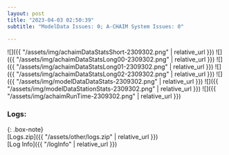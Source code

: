 ```yaml
---
layout: post
title: "2023-04-03 02:50:39"
subtitle: "ModelData Issues: 0; A-CHAIM System Issues: 0"

---
```


![]({{ "/assets/img/achaimDataStatsShort-2309302.png" | relative_url }})
![]({{ "/assets/img/achaimDataStatsLong00-2309302.png" | relative_url }})
![]({{ "/assets/img/achaimDataStatsLong01-2309302.png" | relative_url }})
![]({{ "/assets/img/achaimDataStatsLong02-2309302.png" | relative_url }})
![]({{ "/assets/img/modelDataDataStats-2309302.png" | relative_url }})
![]({{ "/assets/img/modelDataStationStats-2309302.png" | relative_url }})
![]({{ "/assets/img/achaimRunTime-2309302.png" | relative_url }})





### Logs:  
  
{: .box-note}  
[Logs.zip]({{ "/assets/other/logs.zip" | relative_url }})  
[Log Info]({{ "/logInfo" | relative_url }})  
